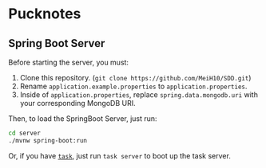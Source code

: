 # Pucknotes

## Spring Boot Server

Before starting the server, you must:

1. Clone this repository. (`git clone https://github.com/MeiH10/SDD.git`)
2. Rename `application.example.properties` to `application.properties`.
3. Inside of `application.properties`, replace `spring.data.mongodb.uri` with your corresponding MongoDB URI.

Then, to load the SpringBoot Server, just run:

```sh
cd server
./mvnw spring-boot:run
```

Or, if you have [`task`](https://taskfile.dev/), just run `task server` to boot up the task server.

